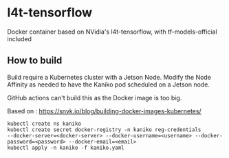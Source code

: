 # l4t-tensorflow
Docker container based on NVidia's l4t-tensorflow, with tf-models-official included

## How to build

Build require a Kubernetes cluster with a Jetson Node.
Modify the Node Affinity as needed to have the Kaniko pod scheduled on a Jetson node.

GitHub actions can't build this as the Docker image is too big.

Based on : https://snyk.io/blog/building-docker-images-kubernetes/

```
kubectl create ns kaniko
kubectl create secret docker-registry -n kaniko reg-credentials
--docker-server=<docker-server> --docker-username=<username> --docker-password=<password> --docker-email=<email>
kubectl apply -n kaniko -f kaniko.yaml
```
